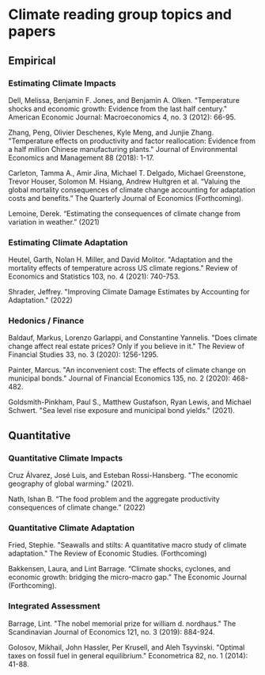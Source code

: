 # Climate reading group topics and papers

## Empirical

### Estimating Climate Impacts

Dell, Melissa, Benjamin F. Jones, and Benjamin A. Olken. "Temperature shocks and economic growth: Evidence from the last half century." American Economic Journal: Macroeconomics 4, no. 3 (2012): 66-95.

Zhang, Peng, Olivier Deschenes, Kyle Meng, and Junjie Zhang. "Temperature effects on productivity and factor reallocation: Evidence from a half million Chinese manufacturing plants." Journal of Environmental Economics and Management 88 (2018): 1-17.

Carleton, Tamma A., Amir Jina, Michael T. Delgado, Michael Greenstone, Trevor Houser, Solomon M. Hsiang, Andrew Hultgren et al. “Valuing the global mortality consequences of climate change accounting for adaptation costs and benefits.” The Quarterly Journal of Economics (Forthcoming).

Lemoine, Derek. “Estimating the consequences of climate change from variation in weather.” (2021)

### Estimating Climate Adaptation

Heutel, Garth, Nolan H. Miller, and David Molitor. "Adaptation and the mortality effects of temperature across US climate regions." Review of Economics and Statistics 103, no. 4 (2021): 740-753.

Shrader, Jeffrey. "Improving Climate Damage Estimates by Accounting for Adaptation." (2022)

### Hedonics / Finance

Baldauf, Markus, Lorenzo Garlappi, and Constantine Yannelis. "Does climate change affect real estate prices? Only if you believe in it." The Review of Financial Studies 33, no. 3 (2020): 1256-1295.

Painter, Marcus. "An inconvenient cost: The effects of climate change on municipal bonds." Journal of Financial Economics 135, no. 2 (2020): 468-482.

Goldsmith-Pinkham, Paul S., Matthew Gustafson, Ryan Lewis, and Michael Schwert. "Sea level rise exposure and municipal bond yields." (2021).

## Quantitative

### Quantitative Climate Impacts

Cruz Álvarez, José Luis, and Esteban Rossi-Hansberg. "The economic geography of global warming." (2021).

Nath, Ishan B. “The food problem and the aggregate productivity consequences of climate change.” (2022)

### Quantitative Climate Adaptation

Fried, Stephie. "Seawalls and stilts: A quantitative macro study of climate adaptation." The Review of Economic Studies. (Forthcoming)

Bakkensen, Laura, and Lint Barrage. “Climate shocks, cyclones, and economic growth: bridging the micro-macro gap.” The Economic Journal (Forthcoming).

### Integrated Assessment

Barrage, Lint. "The nobel memorial prize for william d. nordhaus." The Scandinavian Journal of Economics 121, no. 3 (2019): 884-924.

Golosov, Mikhail, John Hassler, Per Krusell, and Aleh Tsyvinski. "Optimal taxes on fossil fuel in general equilibrium." Econometrica 82, no. 1 (2014): 41-88.

